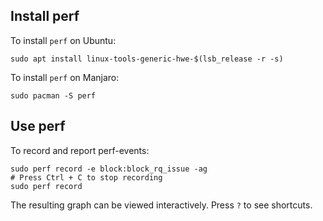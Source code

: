 Install perf
----

To install `perf` on Ubuntu:
```
sudo apt install linux-tools-generic-hwe-$(lsb_release -r -s)
```

To install `perf` on Manjaro:
```
sudo pacman -S perf
```


Use perf
----

To record and report perf-events:
```
sudo perf record -e block:block_rq_issue -ag
# Press Ctrl + C to stop recording
sudo perf record
```

The resulting graph can be viewed interactively. Press `?` to see shortcuts.
